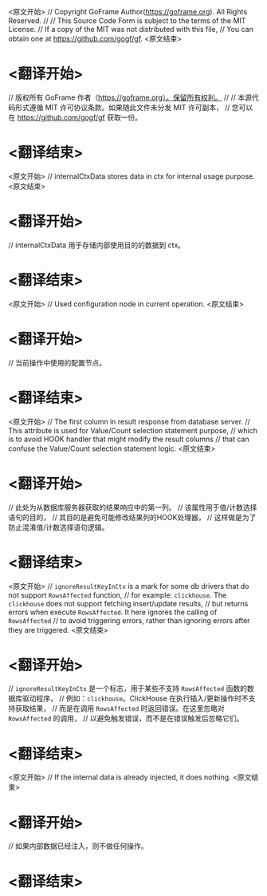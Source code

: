 
<原文开始>
// Copyright GoFrame Author(https://goframe.org). All Rights Reserved.
//
// This Source Code Form is subject to the terms of the MIT License.
// If a copy of the MIT was not distributed with this file,
// You can obtain one at https://github.com/gogf/gf.
<原文结束>

# <翻译开始>
// 版权所有 GoFrame 作者（https://goframe.org）。保留所有权利。
//
// 本源代码形式遵循 MIT 许可协议条款。如果随此文件未分发 MIT 许可副本，
// 您可以在 https://github.com/gogf/gf 获取一份。
# <翻译结束>


<原文开始>
// internalCtxData stores data in ctx for internal usage purpose.
<原文结束>

# <翻译开始>
// internalCtxData 用于存储内部使用目的的数据到 ctx。
# <翻译结束>


<原文开始>
// Used configuration node in current operation.
<原文结束>

# <翻译开始>
// 当前操作中使用的配置节点。
# <翻译结束>


<原文开始>
	// The first column in result response from database server.
	// This attribute is used for Value/Count selection statement purpose,
	// which is to avoid HOOK handler that might modify the result columns
	// that can confuse the Value/Count selection statement logic.
<原文结束>

# <翻译开始>
// 此处为从数据库服务器获取的结果响应中的第一列。
// 该属性用于值/计数选择语句的目的，
// 其目的是避免可能修改结果列的HOOK处理器，
// 这样做是为了防止混淆值/计数选择语句逻辑。
# <翻译结束>


<原文开始>
	// `ignoreResultKeyInCtx` is a mark for some db drivers that do not support `RowsAffected` function,
	// for example: `clickhouse`. The `clickhouse` does not support fetching insert/update results,
	// but returns errors when execute `RowsAffected`. It here ignores the calling of `RowsAffected`
	// to avoid triggering errors, rather than ignoring errors after they are triggered.
<原文结束>

# <翻译开始>
// `ignoreResultKeyInCtx` 是一个标志，用于某些不支持 `RowsAffected` 函数的数据库驱动程序，
// 例如：`clickhouse`。ClickHouse 在执行插入/更新操作时不支持获取结果，
// 而是在调用 `RowsAffected` 时返回错误。在这里忽略对 `RowsAffected` 的调用，
// 以避免触发错误，而不是在错误触发后忽略它们。
# <翻译结束>


<原文开始>
// If the internal data is already injected, it does nothing.
<原文结束>

# <翻译开始>
// 如果内部数据已经注入，则不做任何操作。
# <翻译结束>

